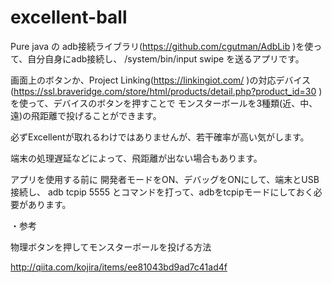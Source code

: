 # excellent-ball

Pure java の adb接続ライブラリ(https://github.com/cgutman/AdbLib )を使って、自分自身にadb接続し、
/system/bin/input swipe
を送るアプリです。

画面上のボタンか、Project Linking(https://linkingiot.com/ )の対応デバイス(https://ssl.braveridge.com/store/html/products/detail.php?product_id=30 )を使って、デバイスのボタンを押すことで
モンスターボールを3種類(近、中、遠)の飛距離で投げることができます。

必ずExcellentが取れるわけではありませんが、若干確率が高い気がします。

端末の処理遅延などによって、飛距離が出ない場合もあります。

アプリを使用する前に
開発者モードをON、デバッグをONにして、端末とUSB接続し、
adb tcpip 5555
とコマンドを打って、adbをtcpipモードにしておく必要があります。

・参考

物理ボタンを押してモンスターボールを投げる方法

http://qiita.com/kojira/items/ee81043bd9ad7c41ad4f